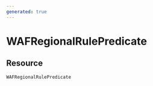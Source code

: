 ```yaml
---
generated: true
---
```


# WAFRegionalRulePredicate


## Resource

```text
WAFRegionalRulePredicate
```



